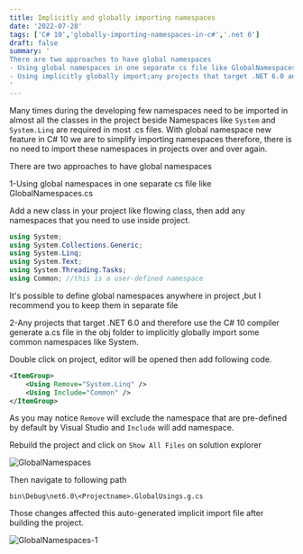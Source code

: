 ```yaml
---
title: Implicitly and globally importing namespaces
date: '2022-07-28'
tags: ['C# 10','globally-importing-namespaces-in-c#','.net 6']
draft: false
summary: '
There are two approaches to have global namespaces 
- Using global namespaces in one separate cs file like GlobalNamespaces.cs or any name you wish.
- Using implicitly globally import;any projects that target .NET 6.0 and therefore use the C# 10 compiler generate a .cs file in the obj folder to implicitly globally import some common namespaces like System.
'
---
```


Many times during the developing few namespaces need to be imported in almost all the classes in the project beside Namespaces like `System` and `System.Linq` are required in most .cs files.
With global namespace new feature in C# 10 we are to simplify importing namespaces therefore, there is no need to import these namespaces in projects over and over again.

There are two approaches to have global namespaces

1-Using global namespaces in one separate cs file like GlobalNamespaces.cs

Add a new class in your project like flowing class, then add any namespaces that you need to use inside project.

```csharp showLineNumbers
using System;
using System.Collections.Generic;
using System.Linq;
using System.Text;
using System.Threading.Tasks;
using Common; //this is a user-defined namespace
```

It's possible to define global namespaces anywhere in project ,but I recommend you to keep them in separate file

2-Any projects that target .NET 6.0 and therefore use the C# 10 compiler generate a.cs file in the obj folder to implicitly globally import some common namespaces like System.

Double click on project, editor will be opened then add following code.

```xml showLineNumbers
<ItemGroup>
    <Using Remove="System.Linq" />
    <Using Include="Common" />
</ItemGroup>
```

As you may notice `Remove` will exclude the namespace that are pre-defined by default by Visual Studio and `Include` will add namespace.

Rebuild the project and click on `Show All Files` on solution explorer

![GlobalNamespaces](https://i.ibb.co/mtBXTrn/2.jpg)

Then navigate to following path

`bin\Debug\net6.0\<Projectname>.GlobalUsings.g.cs`

Those changes affected this auto-generated implicit import file after building the project.

![GlobalNamespaces-1](https://i.ibb.co/R246NTX/3.jpg)
